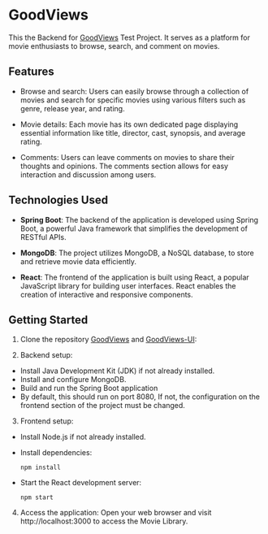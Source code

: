 # GoodViews
This the Backend for [GoodViews](https://github.com/AcronRK/GoodViews-UI) Test Project. It serves as a platform for movie enthusiasts to browse, search, and comment on movies. 

## Features

- Browse and search: Users can easily browse through a collection of movies and search for specific movies using various filters such as genre, release year, and rating.

- Movie details: Each movie has its own dedicated page displaying essential information like title, director, cast, synopsis, and average rating.

- Comments: Users can leave comments on movies to share their thoughts and opinions. The comments section allows for easy interaction and discussion among users.

## Technologies Used

- **Spring Boot**: The backend of the application is developed using Spring Boot, a powerful Java framework that simplifies the development of RESTful APIs.

- **MongoDB**: The project utilizes MongoDB, a NoSQL database, to store and retrieve movie data efficiently.

- **React**: The frontend of the application is built using React, a popular JavaScript library for building user interfaces. React enables the creation of interactive and responsive components.

## Getting Started

1. Clone the repository [GoodViews](https://github.com/AcronRK/GoodViews) and [GoodViews-UI](https://github.com/AcronRK/GoodViews-UI):

2. Backend setup:
- Install Java Development Kit (JDK) if not already installed.
- Install and configure MongoDB.
- Build and run the Spring Boot application
- By default, this should run on port 8080, If not, the configuration on the frontend section of the project must be changed.

3. Frontend setup:

- Install Node.js if not already installed.
- Install dependencies:

  ```
  npm install
  ```
- Start the React development server:

  ```
  npm start
  ```
4. Access the application:
Open your web browser and visit http://localhost:3000 to access the Movie Library.
